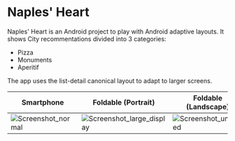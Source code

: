

# Naples' Heart

Naples' Heart is an Android project to play with Android adaptive layouts.
It shows City recommentations divided into 3 categories: 
- Pizza
- Monuments
- Aperitif
  
The app uses the list-detail canonical layout to adapt to larger screens.



| Smartphone | Foldable (Portrait) | Foldable (Landscape) |
|---|---|---|
| ![Screenshot_normal](https://github.com/user-attachments/assets/6518f671-6ecf-440f-9ec0-5b37ebea0c7e) |![Screenshot_large_display](https://github.com/user-attachments/assets/dbe69083-3dd3-46af-8ce3-881a314886d9) |![Screenshot_unfolded](https://github.com/user-attachments/assets/4ad88b0b-1426-489e-a20f-79c01d76a2ce)|
